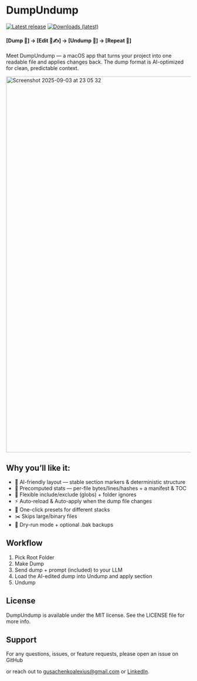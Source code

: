 # DumpUndump
[![Latest release](https://img.shields.io/github/v/release/jmstajim/DumpUndump?display_name=tag&sort=semver&logo=github)](https://github.com/jmstajim/DumpUndump/releases/latest)
[![Downloads (latest)](https://img.shields.io/github/downloads/jmstajim/DumpUndump/latest/total)](https://github.com/jmstajim/DumpUndump/releases/latest/download/DumpUndump.app.zip)

#### [Dump 🧾] → [Edit 🤖✍️] → [Undump 📁] → [Repeat 🔁]

Meet DumpUndump — a macOS app that turns your project into one readable file and applies changes back. The dump format is AI-optimized for clean, predictable context.

<img width="1311" height="1022" alt="Screenshot 2025-09-03 at 23 05 32" src="https://github.com/user-attachments/assets/02e29cae-c3c7-4fe2-bdce-999c8c750bdd" />

## Why you’ll like it:

- 🤖 AI-friendly layout — stable section markers & deterministic structure
- 📏 Precomputed stats — per-file bytes/lines/hashes + a manifest & TOC
- 🎯 Flexible include/exclude (globs) + folder ignores
- ⚡ Auto-reload & Auto-apply when the dump file changes
- 🧩 One-click presets for different stacks
- ✂️ Skips large/binary files
- 🧪 Dry-run mode + optional .bak backups

## Workflow
1.	Pick Root Folder
2.	Make Dump
3.	Send dump + prompt (included) to your LLM
4.	Load the AI-edited dump into Undump and apply section
5.	Undump

## License

DumpUndump is available under the MIT license. See the LICENSE file for more info.

## Support

For any questions, issues, or feature requests, please open an issue on GitHub

or reach out to [gusachenkoalexius@gmail.com](mailto:gusachenkoalexius@gmail.com) or [LinkedIn](https://www.linkedin.com/in/jmstajim/).
